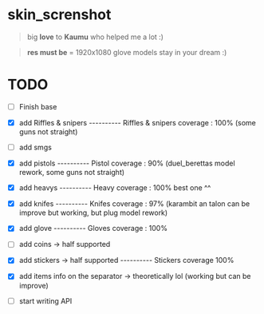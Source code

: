 # skin_screnshot

> big **love** to **Kaumu** who helped me a lot :)

> **res must be** = 1920x1080
glove models stay in your dream :)

# TODO

 - [ ] Finish base
 - [x] add Riffles & snipers
 ---------- Riffles & snipers coverage : 100% (some guns not straight)
 - [ ] add smgs
 - [x] add pistols
 ---------- Pistol coverage : 90% (duel_berettas model rework, some guns not straight)
 - [x] add heavys
  ---------- Heavy coverage : 100% best one ^^ 
 - [x] add knifes 
 ---------- Knifes coverage : 97% (karambit an talon can be improve but working, but plug model rework)
 - [x] add glove
  ---------- Gloves coverage : 100% 
 - [ ] add coins -> half supported
 - [x] add stickers -> half supported
 ---------- Stickers coverage 100%
 - [x] add items info on the separator -> theoretically lol (working but can be improve)
 - [ ] start writing API
 
